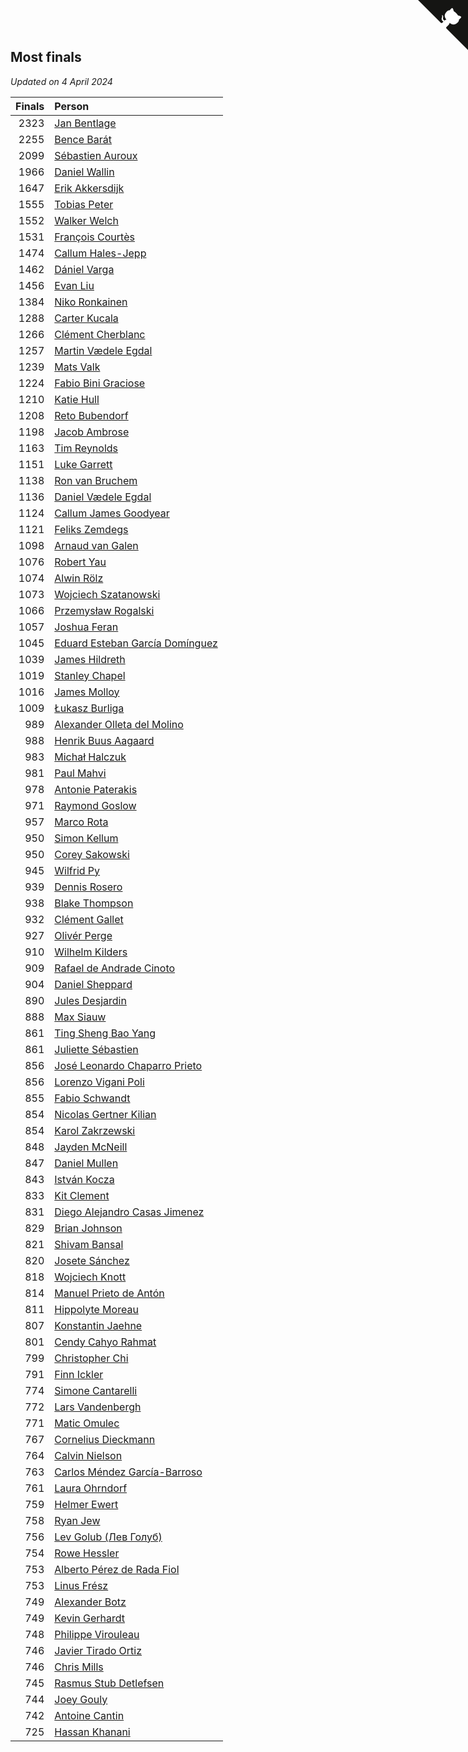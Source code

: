 ## Most finals

*Updated on  4 April 2024*

| Finals | Person |
| ---: | :--- |
| 2323 | [Jan Bentlage](https://www.worldcubeassociation.org/persons/2010BENT01) |
| 2255 | [Bence Barát](https://www.worldcubeassociation.org/persons/2008BARA01) |
| 2099 | [Sébastien Auroux](https://www.worldcubeassociation.org/persons/2008AURO01) |
| 1966 | [Daniel Wallin](https://www.worldcubeassociation.org/persons/2013WALL03) |
| 1647 | [Erik Akkersdijk](https://www.worldcubeassociation.org/persons/2005AKKE01) |
| 1555 | [Tobias Peter](https://www.worldcubeassociation.org/persons/2014PETE03) |
| 1552 | [Walker Welch](https://www.worldcubeassociation.org/persons/2011WELC01) |
| 1531 | [François Courtès](https://www.worldcubeassociation.org/persons/2008COUR01) |
| 1474 | [Callum Hales-Jepp](https://www.worldcubeassociation.org/persons/2012HALE01) |
| 1462 | [Dániel Varga](https://www.worldcubeassociation.org/persons/2008VARG01) |
| 1456 | [Evan Liu](https://www.worldcubeassociation.org/persons/2009LIUE01) |
| 1384 | [Niko Ronkainen](https://www.worldcubeassociation.org/persons/2010RONK01) |
| 1288 | [Carter Kucala](https://www.worldcubeassociation.org/persons/2015KUCA01) |
| 1266 | [Clément Cherblanc](https://www.worldcubeassociation.org/persons/2014CHER05) |
| 1257 | [Martin Vædele Egdal](https://www.worldcubeassociation.org/persons/2013EGDA02) |
| 1239 | [Mats Valk](https://www.worldcubeassociation.org/persons/2007VALK01) |
| 1224 | [Fabio Bini Graciose](https://www.worldcubeassociation.org/persons/2010GRAC02) |
| 1210 | [Katie Hull](https://www.worldcubeassociation.org/persons/2010HULL01) |
| 1208 | [Reto Bubendorf](https://www.worldcubeassociation.org/persons/2012BUBE01) |
| 1198 | [Jacob Ambrose](https://www.worldcubeassociation.org/persons/2010AMBR01) |
| 1163 | [Tim Reynolds](https://www.worldcubeassociation.org/persons/2005REYN01) |
| 1151 | [Luke Garrett](https://www.worldcubeassociation.org/persons/2017GARR05) |
| 1138 | [Ron van Bruchem](https://www.worldcubeassociation.org/persons/2003BRUC01) |
| 1136 | [Daniel Vædele Egdal](https://www.worldcubeassociation.org/persons/2013EGDA01) |
| 1124 | [Callum James Goodyear](https://www.worldcubeassociation.org/persons/2012GOOD02) |
| 1121 | [Feliks Zemdegs](https://www.worldcubeassociation.org/persons/2009ZEMD01) |
| 1098 | [Arnaud van Galen](https://www.worldcubeassociation.org/persons/2006GALE01) |
| 1076 | [Robert Yau](https://www.worldcubeassociation.org/persons/2009YAUR01) |
| 1074 | [Alwin Rölz](https://www.worldcubeassociation.org/persons/2016ROLZ01) |
| 1073 | [Wojciech Szatanowski](https://www.worldcubeassociation.org/persons/2011SZAT01) |
| 1066 | [Przemysław Rogalski](https://www.worldcubeassociation.org/persons/2013ROGA02) |
| 1057 | [Joshua Feran](https://www.worldcubeassociation.org/persons/2011FERA01) |
| 1045 | [Eduard Esteban García Domínguez](https://www.worldcubeassociation.org/persons/2011EDUA01) |
| 1039 | [James Hildreth](https://www.worldcubeassociation.org/persons/2009HILD01) |
| 1019 | [Stanley Chapel](https://www.worldcubeassociation.org/persons/2016CHAP04) |
| 1016 | [James Molloy](https://www.worldcubeassociation.org/persons/2011MOLL01) |
| 1009 | [Łukasz Burliga](https://www.worldcubeassociation.org/persons/2013BURL01) |
| 989 | [Alexander Olleta del Molino](https://www.worldcubeassociation.org/persons/2008OLLE01) |
| 988 | [Henrik Buus Aagaard](https://www.worldcubeassociation.org/persons/2006BUUS01) |
| 983 | [Michał Halczuk](https://www.worldcubeassociation.org/persons/2006HALC01) |
| 981 | [Paul Mahvi](https://www.worldcubeassociation.org/persons/2012MAHV01) |
| 978 | [Antonie Paterakis](https://www.worldcubeassociation.org/persons/2012PATE01) |
| 971 | [Raymond Goslow](https://www.worldcubeassociation.org/persons/2014GOSL01) |
| 957 | [Marco Rota](https://www.worldcubeassociation.org/persons/2009ROTA01) |
| 950 | [Simon Kellum](https://www.worldcubeassociation.org/persons/2016KELL12) |
| 950 | [Corey Sakowski](https://www.worldcubeassociation.org/persons/2011SAKO01) |
| 945 | [Wilfrid Py](https://www.worldcubeassociation.org/persons/2016PYWI01) |
| 939 | [Dennis Rosero](https://www.worldcubeassociation.org/persons/2010ROSE03) |
| 938 | [Blake Thompson](https://www.worldcubeassociation.org/persons/2010THOM03) |
| 932 | [Clément Gallet](https://www.worldcubeassociation.org/persons/2004GALL02) |
| 927 | [Olivér Perge](https://www.worldcubeassociation.org/persons/2007PERG01) |
| 910 | [Wilhelm Kilders](https://www.worldcubeassociation.org/persons/2010KILD02) |
| 909 | [Rafael de Andrade Cinoto](https://www.worldcubeassociation.org/persons/2007CINO01) |
| 904 | [Daniel Sheppard](https://www.worldcubeassociation.org/persons/2009SHEP01) |
| 890 | [Jules Desjardin](https://www.worldcubeassociation.org/persons/2010DESJ01) |
| 888 | [Max Siauw](https://www.worldcubeassociation.org/persons/2017SIAU02) |
| 861 | [Ting Sheng Bao Yang](https://www.worldcubeassociation.org/persons/2008BAOY01) |
| 861 | [Juliette Sébastien](https://www.worldcubeassociation.org/persons/2014SEBA01) |
| 856 | [José Leonardo Chaparro Prieto](https://www.worldcubeassociation.org/persons/2011CHAP01) |
| 856 | [Lorenzo Vigani Poli](https://www.worldcubeassociation.org/persons/2007POLI01) |
| 855 | [Fabio Schwandt](https://www.worldcubeassociation.org/persons/2014SCHW02) |
| 854 | [Nicolas Gertner Kilian](https://www.worldcubeassociation.org/persons/2013GERT01) |
| 854 | [Karol Zakrzewski](https://www.worldcubeassociation.org/persons/2014ZAKR01) |
| 848 | [Jayden McNeill](https://www.worldcubeassociation.org/persons/2012MCNE01) |
| 847 | [Daniel Mullen](https://www.worldcubeassociation.org/persons/2016MULL04) |
| 843 | [István Kocza](https://www.worldcubeassociation.org/persons/2005KOCZ01) |
| 833 | [Kit Clement](https://www.worldcubeassociation.org/persons/2008CLEM01) |
| 831 | [Diego Alejandro Casas Jimenez](https://www.worldcubeassociation.org/persons/2014JIME05) |
| 829 | [Brian Johnson](https://www.worldcubeassociation.org/persons/2013JOHN10) |
| 821 | [Shivam Bansal](https://www.worldcubeassociation.org/persons/2011BANS02) |
| 820 | [Josete Sánchez](https://www.worldcubeassociation.org/persons/2015SANC18) |
| 818 | [Wojciech Knott](https://www.worldcubeassociation.org/persons/2011KNOT01) |
| 814 | [Manuel Prieto de Antón](https://www.worldcubeassociation.org/persons/2015ANTO04) |
| 811 | [Hippolyte Moreau](https://www.worldcubeassociation.org/persons/2008MORE02) |
| 807 | [Konstantin Jaehne](https://www.worldcubeassociation.org/persons/2015JAEH01) |
| 801 | [Cendy Cahyo Rahmat](https://www.worldcubeassociation.org/persons/2010RAHM02) |
| 799 | [Christopher Chi](https://www.worldcubeassociation.org/persons/2014CHIC01) |
| 791 | [Finn Ickler](https://www.worldcubeassociation.org/persons/2012ICKL01) |
| 774 | [Simone Cantarelli](https://www.worldcubeassociation.org/persons/2012CANT02) |
| 772 | [Lars Vandenbergh](https://www.worldcubeassociation.org/persons/2003VAND01) |
| 771 | [Matic Omulec](https://www.worldcubeassociation.org/persons/2010OMUL02) |
| 767 | [Cornelius Dieckmann](https://www.worldcubeassociation.org/persons/2009DIEC01) |
| 764 | [Calvin Nielson](https://www.worldcubeassociation.org/persons/2014NIEL03) |
| 763 | [Carlos Méndez García-Barroso](https://www.worldcubeassociation.org/persons/2010GARC02) |
| 761 | [Laura Ohrndorf](https://www.worldcubeassociation.org/persons/2009OHRN01) |
| 759 | [Helmer Ewert](https://www.worldcubeassociation.org/persons/2015EWER01) |
| 758 | [Ryan Jew](https://www.worldcubeassociation.org/persons/2008JEWR01) |
| 756 | [Lev Golub (Лев Голуб)](https://www.worldcubeassociation.org/persons/2014HOLU01) |
| 754 | [Rowe Hessler](https://www.worldcubeassociation.org/persons/2007HESS01) |
| 753 | [Alberto Pérez de Rada Fiol](https://www.worldcubeassociation.org/persons/2011FIOL01) |
| 753 | [Linus Frész](https://www.worldcubeassociation.org/persons/2011FRES01) |
| 749 | [Alexander Botz](https://www.worldcubeassociation.org/persons/2013BOTZ01) |
| 749 | [Kevin Gerhardt](https://www.worldcubeassociation.org/persons/2013GERH01) |
| 748 | [Philippe Virouleau](https://www.worldcubeassociation.org/persons/2008VIRO01) |
| 746 | [Javier Tirado Ortiz](https://www.worldcubeassociation.org/persons/2009TIRA01) |
| 746 | [Chris Mills](https://www.worldcubeassociation.org/persons/2014MILL04) |
| 745 | [Rasmus Stub Detlefsen](https://www.worldcubeassociation.org/persons/2014DETL01) |
| 744 | [Joey Gouly](https://www.worldcubeassociation.org/persons/2007GOUL01) |
| 742 | [Antoine Cantin](https://www.worldcubeassociation.org/persons/2010CANT02) |
| 725 | [Hassan Khanani](https://www.worldcubeassociation.org/persons/2018KHAN26) |


<a href="https://github.com/jonatanklosko/wca_statistics" class="github-corner" aria-label="View source on Github"><svg width="80" height="80" viewBox="0 0 250 250" style="fill:#151513; color:#fff; position: absolute; top: 0; border: 0; right: 0;" aria-hidden="true"><path d="M0,0 L115,115 L130,115 L142,142 L250,250 L250,0 Z"></path><path d="M128.3,109.0 C113.8,99.7 119.0,89.6 119.0,89.6 C122.0,82.7 120.5,78.6 120.5,78.6 C119.2,72.0 123.4,76.3 123.4,76.3 C127.3,80.9 125.5,87.3 125.5,87.3 C122.9,97.6 130.6,101.9 134.4,103.2" fill="currentColor" style="transform-origin: 130px 106px;" class="octo-arm"></path><path d="M115.0,115.0 C114.9,115.1 118.7,116.5 119.8,115.4 L133.7,101.6 C136.9,99.2 139.9,98.4 142.2,98.6 C133.8,88.0 127.5,74.4 143.8,58.0 C148.5,53.4 154.0,51.2 159.7,51.0 C160.3,49.4 163.2,43.6 171.4,40.1 C171.4,40.1 176.1,42.5 178.8,56.2 C183.1,58.6 187.2,61.8 190.9,65.4 C194.5,69.0 197.7,73.2 200.1,77.6 C213.8,80.2 216.3,84.9 216.3,84.9 C212.7,93.1 206.9,96.0 205.4,96.6 C205.1,102.4 203.0,107.8 198.3,112.5 C181.9,128.9 168.3,122.5 157.7,114.1 C157.9,116.9 156.7,120.9 152.7,124.9 L141.0,136.5 C139.8,137.7 141.6,141.9 141.8,141.8 Z" fill="currentColor" class="octo-body"></path></svg></a><style>.github-corner:hover .octo-arm{animation:octocat-wave 560ms ease-in-out}@keyframes octocat-wave{0%,100%{transform:rotate(0)}20%,60%{transform:rotate(-25deg)}40%,80%{transform:rotate(10deg)}}@media (max-width:500px){.github-corner:hover .octo-arm{animation:none}.github-corner .octo-arm{animation:octocat-wave 560ms ease-in-out}}</style>
